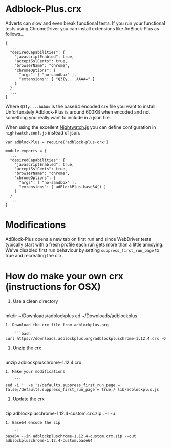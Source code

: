 # Adblock-Plus.crx

Adverts can slow and even break functional tests. If you run your functional tests using ChromeDriver you can install extensions like AdBlock-Plus as follows...

```
{
  ...
  "desiredCapabilities": {
    "javascriptEnabled": true,
    "acceptSslCerts": true,
    "browserName": "chrome",
    "chromeOptions": {
      "args": [ "no-sandbox" ],
      "extensions": [ "Q3Iy....AAAA=" ]
    }
  }
  ...
}
```
Where ```Q3Iy....AAAA=``` is the base64 encoded crx file you want to install. Unfortunately Adblock-Plus is around 600KB when encoded and not something you really want to include in a json file.

When using the excellent [Nightwatch.js](http://nightwatchjs.org/) you can define configuration in ```nightwatch.conf.js``` instead of json.

```
var adBlockPlus = require('adblock-plus-crx')

module.exports = {
  ...
  "desiredCapabilities": {
    "javascriptEnabled": true,
    "acceptSslCerts": true,
    "browserName": "chrome",
    "chromeOptions": {
      "args": [ "no-sandbox" ],
      "extensions": [ adBlockPlus.base64() ]
    }
  }
  ...
}
```
# Modifications
AdBlock-Plus opens a new tab on first run and since WebDriver tests typically start with a fresh profile each run gets more than a little annoying.  We've disabled first run behaviour by setting ```suppress_first_run_page``` to true and recreating the crx.

# How do make your own crx (instructions for OSX)
1. Use a clean directory
    
    ```
mkdir ~/Downloads/adblockplus
cd ~/Downloads/adblockplus
```
1. Download the crx file from adblockplus.org 
    
    ```bash
curl https://downloads.adblockplus.org/adblockpluschrome-1.12.4.crx -O 
```
1. Unzip the crx
    
    ```
unzip adblockpluschrome-1.12.4.crx
```
1. Make your modifications

    ```
sed -i '' -e 's/defaults.suppress_first_run_page = false;/defaults.suppress_first_run_page = true;/ lib/adblockplus.js 
```
1. Update the crx
    
    ```
zip adblockpluschrome-1.12.4-custom.crx.zip . -r -u
```
1. Base64 encode the zip
    
    ```
base64 --in adblockpluschrome-1.12.4-custom.crx.zip --out adblockpluschrome-1.12.4-custom.base64
```
